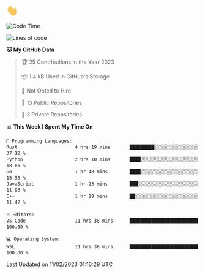 <img src="https://raw.githubusercontent.com/guuzaa/guuzaa/master/assets/wave.gif" width="30px" />
 
<!--START_SECTION:waka-->
![Code Time](http://img.shields.io/badge/Code%20Time-32%20hrs%2011%20mins-blue)

![Lines of code](https://img.shields.io/badge/From%20Hello%20World%20I%27ve%20Written-7%20Thousand%20lines%20of%20code-blue)

**🐱 My GitHub Data** 

> 🏆 25 Contributions in the Year 2023
 > 
> 📦 1.4 kB Used in GitHub's Storage 
 > 
> 🚫 Not Opted to Hire
 > 
> 📜 13 Public Repositories 
 > 
> 🔑 3 Private Repositories  
 > 
📊 **This Week I Spent My Time On** 

```text
💬 Programming Languages: 
Rust                     4 hrs 19 mins       █████████░░░░░░░░░░░░░░░░   37.12 % 
Python                   2 hrs 10 mins       ████░░░░░░░░░░░░░░░░░░░░░   18.66 % 
Go                       1 hr 48 mins        ████░░░░░░░░░░░░░░░░░░░░░   15.58 % 
JavaScript               1 hr 23 mins        ███░░░░░░░░░░░░░░░░░░░░░░   11.93 % 
C++                      1 hr 19 mins        ██░░░░░░░░░░░░░░░░░░░░░░░   11.42 % 

🔥 Editors: 
VS Code                  11 hrs 38 mins      █████████████████████████   100.00 % 

💻 Operating System: 
WSL                      11 hrs 38 mins      █████████████████████████   100.00 % 

```


 Last Updated on 11/02/2023 01:16:29 UTC
<!--END_SECTION:waka-->
